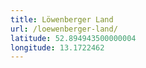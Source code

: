 ```yaml
---
title: Löwenberger Land
url: /loewenberger-land/
latitude: 52.894943500000004
longitude: 13.1722462
---
```


